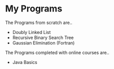 # My Programs
The Programs from scratch are..
* Doubly Linked List
* Recursive Binary Search Tree
* Gaussian Elimination (Fortran)

The Programs completed with online courses are..
* Java Basics

